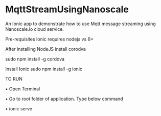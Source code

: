 # MqttStreamUsingNanoscale
An Ionic app to demonstrate how to use Mqtt message streaming using Nanoscale.io cloud service.

Pre-requisites
Ionic requires nodejs vs 6+

After installing NodeJS install corodva

sudo npm install -g cordova

Install Ionic
sudo npm install -g ionic


TO RUN

•	Open Terminal

•	Go to root folder of application. Type below command

•	ionic serve


